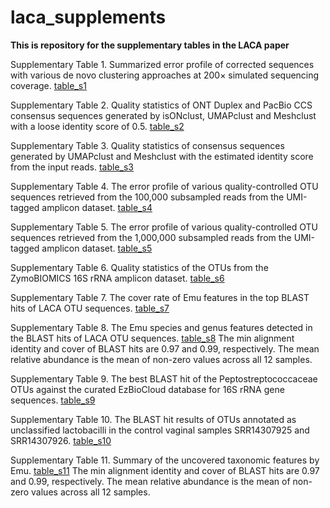 # laca_supplements

**This is repository for the supplementary tables  in the LACA paper**

Supplementary Table 1.  Summarized error profile of corrected sequences with various de novo clustering approaches at 200× simulated sequencing coverage. [table_s1](/table_supp/t1_summ_err.xlsx)

Supplementary Table 2. Quality statistics of ONT Duplex and PacBio CCS consensus sequences generated by isONclust, UMAPclust and Meshclust with a loose identity score of 0.5. [table_s2](/table_supp/t2_insilico_mauto.xlsx)

Supplementary Table 3. Quality statistics of consensus sequences generated by UMAPclust and Meshclust with the estimated identity score from the input reads. [table_s3](/table_supp/t3_insilico_m5.xlsx)

Supplementary Table 4. The error profile of various quality-controlled OTU sequences retrieved from the 100,000 subsampled reads from the UMI-tagged amplicon dataset. [table_s4](/table_supp/t4_err_longumi.xlsx)

Supplementary Table 5. The error profile of various quality-controlled OTU sequences retrieved from the 1,000,000 subsampled reads from the UMI-tagged amplicon dataset. [table_s5](/table_supp/t5_err_longumi10x.xlsx)

Supplementary Table 6. Quality statistics of the OTUs from the ZymoBIOMICS 16S rRNA amplicon dataset. [table_s6](/table_supp/t6_pct_otu_zymock.xlsx)

Supplementary Table 7. The cover rate of Emu features in the top BLAST hits of LACA OTU sequences. [table_s7](/table_supp/t7_taxa_emu_hit_summ.xlsx)

Supplementary Table 8. The Emu species and genus features detected in the BLAST hits of LACA OTU sequences. [table_s8](/table_supp/t8_taxa_emu_hit.xlsx)
The min alignment identity and cover of BLAST hits are 0.97 and 0.99, respectively. The mean relative abundance is the mean of non-zero values across all 12 samples.

Supplementary Table 9. The best BLAST hit of the Peptostreptococcaceae OTUs against the curated EzBioCloud database for 16S rRNA gene sequences. [table_s9](/table_supp/t9_Criibacterium_bergeroniiz_ncbi.xlsx)

Supplementary Table 10. The BLAST hit results of OTUs annotated as unclassified lactobacilli in the control vaginal samples SRR14307925 and SRR14307926. [table_s10](/table_supp/t10_taxa_hitax_lac.xlsx)

Supplementary Table 11. Summary of the uncovered taxonomic features by Emu. [table_s11](/table_supp/t11_taxa_emu_nohit.xlsx)
The min alignment identity and cover of BLAST hits are 0.97 and 0.99, respectively. The mean relative abundance is the mean of non-zero values across all 12 samples.
